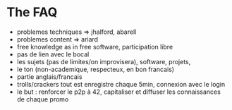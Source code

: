 <!-- TITLE: Faq -->
<!-- SUBTITLE: Non-obvious answers to obvious issues, or vice versa -->

# The FAQ
- problemes techniques => jhalford, abarell
- problemes content => ariard
- free knowledge as in free software, participation libre
- pas de lien avec le bocal
- les sujets (pas de limites/on improvisera), software, projets, 
- le ton (non-academique, respecteux, en bon francais)
- partie anglais/francais
- trolls/crackers tout est enregistre chaque 5min, connexion avec le login
- le but : renforcer le p2p à 42, capitaliser et diffuser les connaissances de chaque promo
